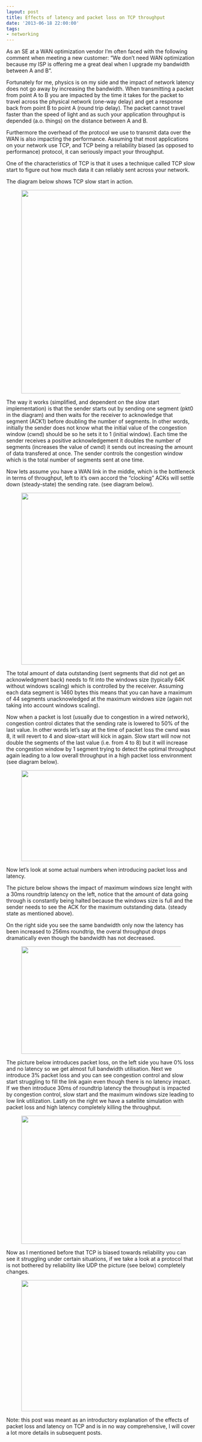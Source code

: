 ```yaml
---
layout: post
title: Effects of latency and packet loss on TCP throughput
date: '2013-06-18 22:00:00'
tags:
- networking
---
```


As an SE at a WAN optimization vendor I’m often faced with the following comment when meeting a new customer: “We don’t need WAN optimization because my ISP is offering me a great deal when I upgrade my bandwidth between A and B”.

Fortunately for me, physics is on my side and the impact of network latency does not go away by increasing the bandwidth. When transmitting a packet from point A to B you are impacted by the time it takes for the packet to travel across the physical network (one-way delay) and get a response back from point B to point A (round trip delay). The packet cannot travel faster than the speed of light and as such your application throughput is depended (a.o. things) on the distance between A and B.

Furthermore the overhead of the protocol we use to transmit data over the WAN is also impacting the performance. Assuming that most applications on your network use TCP, and TCP being a reliability biased (as opposed to performance) protocol, it can seriously impact your throughput.

One of the characteristics of TCP is that it uses a technique called TCP slow start to figure out how much data it can reliably sent across your network.

The diagram below shows TCP slow start in action.

<figure class="kg-card kg-image-card"><img src=" __GHOST_URL__ /content/images/2021/08/slow-start-1.jpg" class="kg-image" alt loading="lazy" width="720" height="540" srcset=" __GHOST_URL__ /content/images/size/w600/2021/08/slow-start-1.jpg 600w, __GHOST_URL__ /content/images/2021/08/slow-start-1.jpg 720w" sizes="(min-width: 720px) 720px"></figure>

The way it works (simplified, and dependent on the slow start implementation) is that the sender starts out by sending one segment (pkt0 in the diagram) and then waits for the receiver to acknowledge that segment (ACK1) before doubling the number of segments. In other words, initially the sender does not know what the initial value of the congestion window (cwnd) should be so he sets it to 1 (initial window). Each time the sender receives a positive acknowledgement it doubles the number of segments (increases the value of cwnd) it sends out increasing the amount of data transfered at once. The sender controls the congestion window which is the total number of segments sent at one time.

Now lets assume you have a WAN link in the middle, which is the bottleneck in terms of throughput, left to it’s own accord the “clocking” ACKs will settle down (steady-state) the sending rate. (see diagram below).

<figure class="kg-card kg-image-card"><img src=" __GHOST_URL__ /content/images/2021/08/steadystate.png" class="kg-image" alt loading="lazy" width="856" height="456" srcset=" __GHOST_URL__ /content/images/size/w600/2021/08/steadystate.png 600w, __GHOST_URL__ /content/images/2021/08/steadystate.png 856w" sizes="(min-width: 720px) 720px"></figure>

The total amount of data outstanding (sent segments that did not get an acknowledgment back) needs to fit into the windows size (typically 64K without windows scaling) which is controlled by the receiver. Assuming each data segment is 1460 bytes this means that you can have a maximum of 44 segments unacknowledged at the maximum windows size (again not taking into account windows scaling).

Now when a packet is lost (usually due to congestion in a wired network), congestion control dictates that the sending rate is lowered to 50% of the last value. In other words let’s say at the time of packet loss the cwnd was 8, it will revert to 4 and slow-start will kick in again. Slow start will now not double the segments of the last value (i.e. from 4 to 8) but it will increase the congestion window by 1 segment trying to detect the optimal throughput again leading to a low overall throughput in a high packet loss environment (see diagram below).

<figure class="kg-card kg-image-card"><img src=" __GHOST_URL__ /content/images/2021/08/bwthroughput.png" class="kg-image" alt loading="lazy" width="1013" height="241" srcset=" __GHOST_URL__ /content/images/size/w600/2021/08/bwthroughput.png 600w, __GHOST_URL__ /content/images/size/w1000/2021/08/bwthroughput.png 1000w, __GHOST_URL__ /content/images/2021/08/bwthroughput.png 1013w" sizes="(min-width: 720px) 720px"></figure>

Now let’s look at some actual numbers when introducing packet loss and latency.

The picture below shows the impact of maximum windows size lenght with a 30ms roundtrip latency on the left, notice that the amount of data going through is constantly being halted because the windows size is full and the sender needs to see the ACK for the maximum outstanding data. (steady state as mentioned above).

On the right side you see the same bandwidth only now the latency has been increased to 256ms roundtrip, the overal throughput drops dramatically even though the bandwidth has not decreased.

<figure class="kg-card kg-image-card"><img src=" __GHOST_URL__ /content/images/2021/08/latency.png" class="kg-image" alt loading="lazy" width="945" height="285" srcset=" __GHOST_URL__ /content/images/size/w600/2021/08/latency.png 600w, __GHOST_URL__ /content/images/2021/08/latency.png 945w" sizes="(min-width: 720px) 720px"></figure>

The picture below introduces packet loss, on the left side you have 0% loss and no latency so we get almost full bandwidth utilisation. Next we introduce 3% packet loss and you can see congestion control and slow start struggling to fill the link again even though there is no latency impact. If we then introduce 30ms of roundtrip latency the throughput is impacted by congestion control, slow start and the maximum windows size leading to low link utilization. Lastly on the right we have a satellite simulation with packet loss and high latency completely killing the throughput.

<figure class="kg-card kg-image-card"><img src=" __GHOST_URL__ /content/images/2021/08/tcp-loss.png" class="kg-image" alt loading="lazy" width="913" height="340" srcset=" __GHOST_URL__ /content/images/size/w600/2021/08/tcp-loss.png 600w, __GHOST_URL__ /content/images/2021/08/tcp-loss.png 913w" sizes="(min-width: 720px) 720px"></figure>

Now as I mentioned before that TCP is biased towards reliability you can see it struggling under certain situations, if we take a look at a protocol that is not bothered by reliability like UDP the picture (see below) completely changes.

<figure class="kg-card kg-image-card"><img src=" __GHOST_URL__ /content/images/2021/08/udp.png" class="kg-image" alt loading="lazy" width="925" height="348" srcset=" __GHOST_URL__ /content/images/size/w600/2021/08/udp.png 600w, __GHOST_URL__ /content/images/2021/08/udp.png 925w" sizes="(min-width: 720px) 720px"></figure>

Note: this post was meant as an introductory explanation of the effects of packet loss and latency on TCP and is in no way comprehensive, I will cover a lot more details in subsequent posts.

